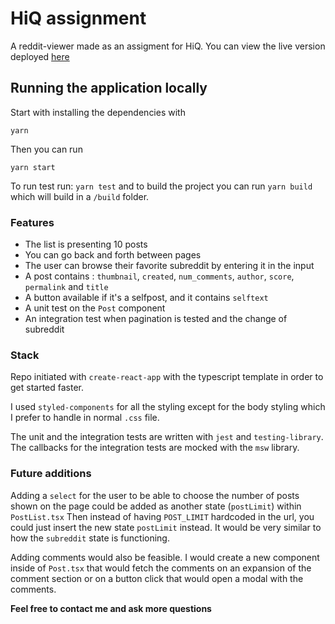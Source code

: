# HiQ assignment

A reddit-viewer made as an assigment for HiQ.
You can view the live version deployed [here](https://determined-beaver-40f9ca.netlify.app/)

## Running the application locally
Start with  installing the dependencies with
```
yarn
```

Then you can run
```
yarn start
```
To run test run: `yarn test` and to build the project you can run `yarn build` which will build in a `/build` folder.


### Features

- The list is presenting 10 posts
- You can go back and forth between pages
- The user can browse their favorite subreddit by entering it in the input
- A post contains : `thumbnail`, `created`, `num_comments`, `author`, `score`, `permalink` and `title`
- A button available if it's a selfpost, and it contains `selftext`
- A unit test on the `Post` component
- An integration test when pagination is tested and the change of subreddit


### Stack

Repo initiated with `create-react-app` with the typescript template in order to get started faster.

I used `styled-components` for all the styling except for the body styling which I prefer to handle in normal `.css` file.

The unit and the integration tests are written with `jest` and `testing-library`. 
The callbacks for the integration tests are mocked with the `msw` library.

### Future additions
Adding a `select` for the user to be able to choose the number of posts shown on the page could be added as another state (`postLimit`) within `PostList.tsx`
Then instead of having `POST_LIMIT` hardcoded in the url, you could just insert the new state `postLimit` instead.
It would be very similar to how the `subreddit` state is functioning.

Adding comments would also be feasible.
I would create a new component inside of `Post.tsx` that would fetch the comments on an expansion of the comment section or on a button click that would open a modal with the comments.



**Feel free to contact me and ask more questions**